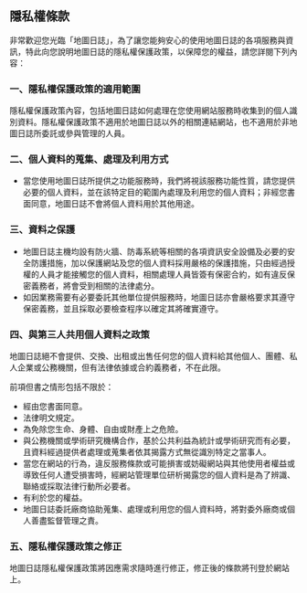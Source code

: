 ## 隱私權條款

非常歡迎您光臨「地圖日誌」，為了讓您能夠安心的使用地圖日誌的各項服務與資訊，特此向您說明地圖日誌的隱私權保護政策，以保障您的權益，請您詳閱下列內容：

### 一、隱私權保護政策的適用範圍  

隱私權保護政策內容，包括地圖日誌如何處理在您使用網站服務時收集到的個人識別資料。隱私權保護政策不適用於地圖日誌以外的相關連結網站，也不適用於非地圖日誌所委託或參與管理的人員。

### 二、個人資料的蒐集、處理及利用方式

*   當您使用地圖日誌所提供之功能服務時，我們將視該服務功能性質，請您提供必要的個人資料，並在該特定目的範圍內處理及利用您的個人資料；非經您書面同意，地圖日誌不會將個人資料用於其他用途。

### 三、資料之保護

*   地圖日誌主機均設有防火牆、防毒系統等相關的各項資訊安全設備及必要的安全防護措施，加以保護網站及您的個人資料採用嚴格的保護措施，只由經過授權的人員才能接觸您的個人資料，相關處理人員皆簽有保密合約，如有違反保密義務者，將會受到相關的法律處分。
*   如因業務需要有必要委託其他單位提供服務時，地圖日誌亦會嚴格要求其遵守保密義務，並且採取必要檢查程序以確定其將確實遵守。

### 四、與第三人共用個人資料之政策

地圖日誌絕不會提供、交換、出租或出售任何您的個人資料給其他個人、團體、私人企業或公務機關，但有法律依據或合約義務者，不在此限。

前項但書之情形包括不限於：

*   經由您書面同意。
*   法律明文規定。
*   為免除您生命、身體、自由或財產上之危險。
*   與公務機關或學術研究機構合作，基於公共利益為統計或學術研究而有必要，且資料經過提供者處理或蒐集者依其揭露方式無從識別特定之當事人。
*   當您在網站的行為，違反服務條款或可能損害或妨礙網站與其他使用者權益或導致任何人遭受損害時，經網站管理單位研析揭露您的個人資料是為了辨識、聯絡或採取法律行動所必要者。
*   有利於您的權益。
*   地圖日誌委託廠商協助蒐集、處理或利用您的個人資料時，將對委外廠商或個人善盡監督管理之責。

### 五、隱私權保護政策之修正

地圖日誌隱私權保護政策將因應需求隨時進行修正，修正後的條款將刊登於網站上。
